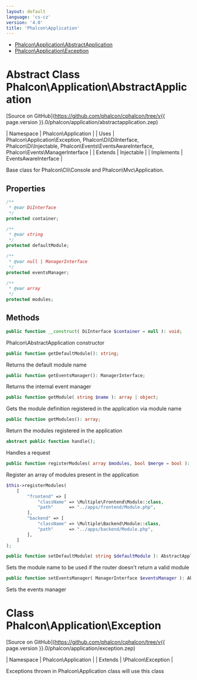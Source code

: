 ```yaml
---
layout: default
language: 'cs-cz'
version: '4.0'
title: 'Phalcon\Application'
---
```


* [Phalcon\Application\AbstractApplication](#application-abstractapplication)
* [Phalcon\Application\Exception](#application-exception)

<h1 id="application-abstractapplication">Abstract Class Phalcon\Application\AbstractApplication</h1>

[Source on GitHub](https://github.com/phalcon/cphalcon/tree/v{{ page.version }}.0/phalcon/application/abstractapplication.zep)

| Namespace | Phalcon\Application | | Uses | Phalcon\Application\Exception, Phalcon\Di\DiInterface, Phalcon\Di\Injectable, Phalcon\Events\EventsAwareInterface, Phalcon\Events\ManagerInterface | | Extends | Injectable | | Implements | EventsAwareInterface |

Base class for Phalcon\Cli\Console and Phalcon\Mvc\Application.

## Properties

```php
/**
 * @var DiInterface
 */
protected container;

/**
 * @var string
 */
protected defaultModule;

/**
 * @var null | ManagerInterface
 */
protected eventsManager;

/**
 * @var array
 */
protected modules;

```

## Methods

```php
public function __construct( DiInterface $container = null ): void;
```

Phalcon\AbstractApplication constructor

```php
public function getDefaultModule(): string;
```

Returns the default module name

```php
public function getEventsManager(): ManagerInterface;
```

Returns the internal event manager

```php
public function getModule( string $name ): array | object;
```

Gets the module definition registered in the application via module name

```php
public function getModules(): array;
```

Return the modules registered in the application

```php
abstract public function handle();
```

Handles a request

```php
public function registerModules( array $modules, bool $merge = bool ): AbstractApplication;
```

Register an array of modules present in the application

```php
$this->registerModules(
    [
        "frontend" => [
            "className" => \Multiple\Frontend\Module::class,
            "path"      => "../apps/frontend/Module.php",
        ],
        "backend" => [
            "className" => \Multiple\Backend\Module::class,
            "path"      => "../apps/backend/Module.php",
        ],
    ]
);
```

```php
public function setDefaultModule( string $defaultModule ): AbstractApplication;
```

Sets the module name to be used if the router doesn't return a valid module

```php
public function setEventsManager( ManagerInterface $eventsManager ): AbstractApplication;
```

Sets the events manager

<h1 id="application-exception">Class Phalcon\Application\Exception</h1>

[Source on GitHub](https://github.com/phalcon/cphalcon/tree/v{{ page.version }}.0/phalcon/application/exception.zep)

| Namespace | Phalcon\Application | | Extends | \Phalcon\Exception |

Exceptions thrown in Phalcon\Application class will use this class